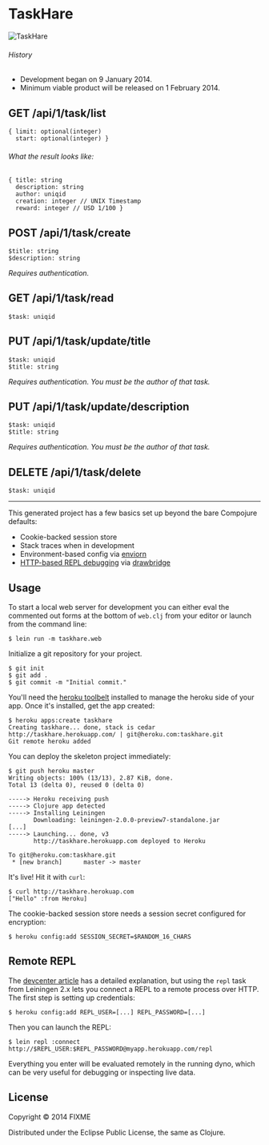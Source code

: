 # TaskHare

![TaskHare](http://i.imgur.com/IKexLmb.jpg)

###### History

* Development began on 9 January 2014.
* Minimum viable product will be released on 1 February 2014.

## GET /api/1/task/list

    { limit: optional(integer)
      start: optional(integer) }

###### What the result looks like:

    { title: string
      description: string
      author: uniqid
      creation: integer // UNIX Timestamp
      reward: integer // USD 1/100 }

## POST /api/1/task/create

    $title: string
    $description: string
    
*Requires authentication.*

## GET /api/1/task/read

    $task: uniqid

## PUT /api/1/task/update/title

    $task: uniqid
    $title: string

*Requires authentication. You must be the author of that task.*

## PUT /api/1/task/update/description

    $task: uniqid
    $title: string

*Requires authentication. You must be the author of that task.*

## DELETE /api/1/task/delete

    $task: uniqid

*****

This generated project has a few basics set up beyond the bare Compojure defaults:

* Cookie-backed session store
* Stack traces when in development
* Environment-based config via [enviorn](https://github.com/weavejester/environ)
* [HTTP-based REPL debugging](https://devcenter.heroku.com/articles/debugging-clojure) via [drawbridge](https://github.com/cemerick/drawbridge)

## Usage

To start a local web server for development you can either eval the
commented out forms at the bottom of `web.clj` from your editor or
launch from the command line:

    $ lein run -m taskhare.web

Initialize a git repository for your project.

    $ git init
    $ git add .
    $ git commit -m "Initial commit."

You'll need the [heroku toolbelt](https://toolbelt.herokuapp.com)
installed to manage the heroku side of your app. Once it's installed,
get the app created:

    $ heroku apps:create taskhare
    Creating taskhare... done, stack is cedar
    http://taskhare.herokuapp.com/ | git@heroku.com:taskhare.git
    Git remote heroku added

You can deploy the skeleton project immediately:

    $ git push heroku master
    Writing objects: 100% (13/13), 2.87 KiB, done.
    Total 13 (delta 0), reused 0 (delta 0)

    -----> Heroku receiving push
    -----> Clojure app detected
    -----> Installing Leiningen
           Downloading: leiningen-2.0.0-preview7-standalone.jar
    [...]
    -----> Launching... done, v3
           http://taskhare.herokuapp.com deployed to Heroku

    To git@heroku.com:taskhare.git
     * [new branch]      master -> master

It's live! Hit it with `curl`:

    $ curl http://taskhare.herokuap.com
    ["Hello" :from Heroku]

The cookie-backed session store needs a session secret configured for encryption:

    $ heroku config:add SESSION_SECRET=$RANDOM_16_CHARS

## Remote REPL

The [devcenter article](https://devcenter.heroku.com/articles/debugging-clojure)
has a detailed explanation, but using the `repl` task from Leiningen
2.x lets you connect a REPL to a remote process over HTTP. The first
step is setting up credentials:

    $ heroku config:add REPL_USER=[...] REPL_PASSWORD=[...]

Then you can launch the REPL:

    $ lein repl :connect http://$REPL_USER:$REPL_PASSWORD@myapp.herokuapp.com/repl

Everything you enter will be evaluated remotely in the running dyno,
which can be very useful for debugging or inspecting live data.

## License

Copyright © 2014 FIXME

Distributed under the Eclipse Public License, the same as Clojure.
